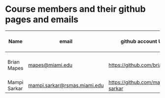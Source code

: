 # Course members and their github pages and emails

Name | email | github account URL | Clinic/meeting cannot-make times
-----|------ | -------------------|----------------------
Brian Mapes | mapes@miami.edu | https://github.com/brianmapes | Not right before class: right after, or the day before
Mampi Sarkar | mampi.sarkar@rsmas.miami.edu | https://github.com/mampi-sarkar | 
